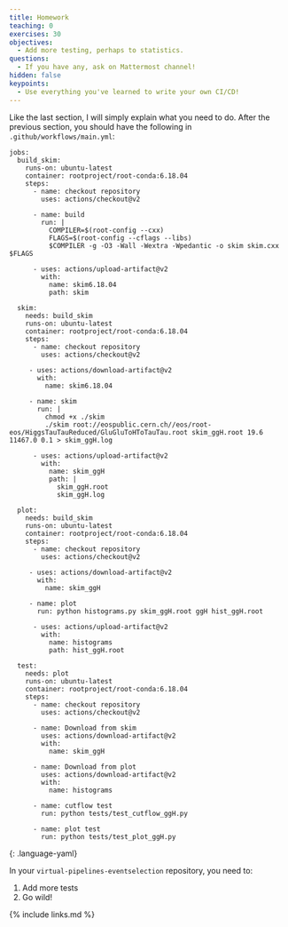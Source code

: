 ```yaml
---
title: Homework
teaching: 0
exercises: 30
objectives:
  - Add more testing, perhaps to statistics.
questions:
  - If you have any, ask on Mattermost channel!
hidden: false
keypoints:
  - Use everything you've learned to write your own CI/CD!
---
```


Like the last section, I will simply explain what you need to do. After the previous section, you should have the following in `.github/workflows/main.yml`:

<!--run: {% raw %}${{ secrets.COMPILER }}{% endraw %} skim.cxx -o skim `root-config --cflags --glibs`-->
~~~
jobs:
  build_skim:
    runs-on: ubuntu-latest
    container: rootproject/root-conda:6.18.04
    steps:
      - name: checkout repository
        uses: actions/checkout@v2

      - name: build      
        run: |
          COMPILER=$(root-config --cxx)
          FLAGS=$(root-config --cflags --libs)
          $COMPILER -g -O3 -Wall -Wextra -Wpedantic -o skim skim.cxx $FLAGS        

      - uses: actions/upload-artifact@v2
        with:
          name: skim6.18.04
          path: skim

  skim:
    needs: build_skim
    runs-on: ubuntu-latest
    container: rootproject/root-conda:6.18.04
    steps:
      - name: checkout repository
        uses: actions/checkout@v2

     - uses: actions/download-artifact@v2
       with:
         name: skim6.18.04

     - name: skim
       run: |
         chmod +x ./skim
         ./skim root://eospublic.cern.ch//eos/root-eos/HiggsTauTauReduced/GluGluToHToTauTau.root skim_ggH.root 19.6 11467.0 0.1 > skim_ggH.log

      - uses: actions/upload-artifact@v2
        with:
          name: skim_ggH
          path: |
            skim_ggH.root
            skim_ggH.log
  
  plot:
    needs: build_skim
    runs-on: ubuntu-latest
    container: rootproject/root-conda:6.18.04
    steps:
      - name: checkout repository
        uses: actions/checkout@v2

     - uses: actions/download-artifact@v2
       with:
         name: skim_ggH

     - name: plot
       run: python histograms.py skim_ggH.root ggH hist_ggH.root

      - uses: actions/upload-artifact@v2
        with:
          name: histograms
          path: hist_ggH.root

  test:
    needs: plot
    runs-on: ubuntu-latest
    container: rootproject/root-conda:6.18.04
    steps:
      - name: checkout repository
        uses: actions/checkout@v2

      - name: Download from skim
        uses: actions/download-artifact@v2
        with:
          name: skim_ggH

      - name: Download from plot
        uses: actions/download-artifact@v2
        with:
          name: histograms

      - name: cutflow test
        run: python tests/test_cutflow_ggH.py

      - name: plot test
        run: python tests/test_plot_ggH.py
~~~
{: .language-yaml}

In your `virtual-pipelines-eventselection` repository, you need to:

1. Add more tests
2. Go wild!

{% include links.md %}
